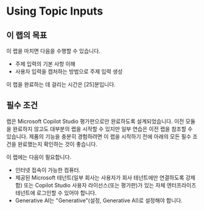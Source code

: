 # Using Topic Inputs


## 이 랩의 목표
이 랩을 마치면 다음을 수행할 수 있습니다.
- 주제 입력의 기본 사항 이해
- 사용자 입력을 캡처하는 방법으로 주제 입력 생성

이 랩을 완료하는 데 걸리는 시간은 [25]분입니다.

## 필수 조건
랩은 Microsoft Copilot Studio 평가판으로만 완료하도록 설계되었습니다. 이전 모듈을 완료하지 않고도 대부분의 랩을 시작할 수 있지만 일부 연습은 이전 랩을 참조할 수 있습니다. 제품의 기능을 충분히 경험하려면 이 랩을 시작하기 전에 아래의 모든 필수 조건을 완료했는지 확인하는 것이 좋습니다.

이 랩에는 다음이 필요합니다.
- 인터넷 접속이 가능한 컴퓨터.
- 제공된 Microsoft 테넌트(일부 회사는 사용자가 회사 테넌트에만 연결하도록 강제함) 또는 Copilot Studio 사용자 라이선스(또는 평가판)가 있는 자체 엔터프라이즈 테넌트에 로그인할 수 있어야 합니다.
- Generative AI는 "Generative"(설정, Generative AI)로 설정해야 합니다.
